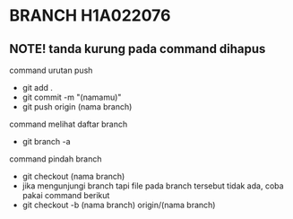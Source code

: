 # BRANCH H1A022076

## **NOTE! tanda kurung pada command dihapus**
 
command urutan push
- git add .
- git commit -m "(namamu)"
- git push origin (nama branch)

command melihat daftar branch
- git branch -a

command pindah branch
- git checkout (nama branch)
- jika mengunjungi branch tapi file pada branch tersebut tidak ada, coba pakai command berikut
- git checkout -b (nama branch) origin/(nama branch)
